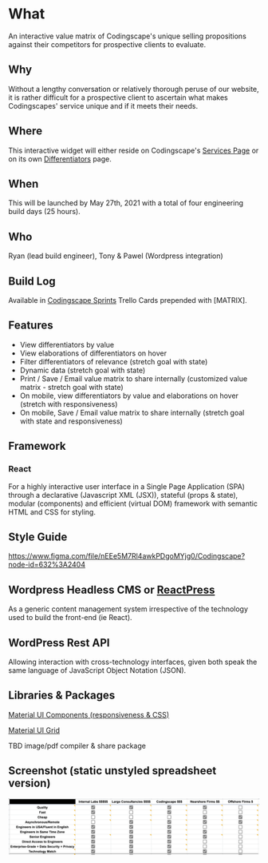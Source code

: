# What

An interactive value matrix of Codingscape's unique selling propositions against their competitors for prospective clients to evaluate.

## Why

Without a lengthy conversation or relatively thorough peruse of our website, it is rather difficult for a prospective client to ascertain what makes Codingscapes' service unique and if it meets their needs.

## Where

This interactive widget will either reside on Codingscape's [Services Page](https://codingscape.com/services/) or on its own [Differentiators](https://codingscape.com/differentiators/) page. 

## When

This will be launched by May 27th, 2021 with a total of four engineering build days (25 hours).

## Who

Ryan (lead build engineer), Tony & Pawel (Wordpress integration)

## Build Log

Available in [Codingscape Sprints](https://trello.com/b/oHExnmoN/codingscape-sprints) Trello Cards prepended with [MATRIX]. 

## Features

- View differentiators by value
- View elaborations of differentiators on hover
- Filter differentiators of relevance (stretch goal with state)
- Dynamic data (stretch goal with state)
- Print / Save / Email value matrix to share internally (customized value matrix - stretch goal with state)
- On mobile, view differentiators by value and elaborations on hover (stretch with responsiveness)
- On mobile, Save / Email value matrix to share internally (stretch goal with state and responsiveness)

## Framework

### React

For a highly interactive user interface in a Single Page Application (SPA) through a declarative (Javascript XML (JSX)), stateful (props & state), modular (components) and efficient (virtual DOM) framework with semantic HTML and CSS for styling.

## Style Guide

https://www.figma.com/file/nEEe5M7Rl4awkPDgoMYjg0/Codingscape?node-id=632%3A2404

## Wordpress Headless CMS or [ReactPress](https://rockiger.com/en/easily-embed-react-apps-into-wordpress-with-reactpress-plugin/)

As a generic content management system irrespective of the technology used to build the front-end (ie React).

## WordPress Rest API

Allowing interaction with cross-technology interfaces, given both speak the same language of JavaScript Object Notation (JSON). 

## Libraries & Packages

[Material UI Components (responsiveness & CSS)](https://material-ui.com/)

[Material UI Grid](https://material-ui.com/components/grid/)

TBD image/pdf compiler & share package

## Screenshot (static unstyled spreadsheet version)

![Value Matrix](/value-matrix.png)
